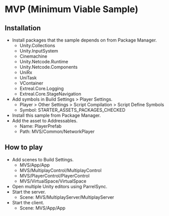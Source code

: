 ﻿# MVP (Minimum Viable Sample)

## Installation

- Install packages that the sample depends on from Package Manager.
  - Unity.Collections
  - Unity.InputSystem
  - Cinemachine
  - Unity.Netcode.Runtime
  - Unity.Netcode.Components
  - UniRx
  - UniTask
  - VContainer
  - Extreal.Core.Logging
  - Extreal.Core.StageNavigation
- Add symbols in Build Settings > Player Settings.
  - Player > Other Settings > Script Compilation > Script Define Symbols
  - Symbol: STARTER_ASSETS_PACKAGES_CHECKED
- Install this sample from Package Manager.
- Add the asset to Addressables.
  - Name: PlayerPrefab
  - Path: MVS/Common/NetworkPlayer

## How to play

- Add scenes to Build Settings.
  - MVS/App/App
  - MVS/MultiplayControl/MultiplayControl
  - MVS/PlayerControl/PlayerControl
  - MVS/VirtualSpace/VirtualSpace
- Open multiple Unity editors using ParrelSync.
- Start the server.
  - Scene: MVS/MultiplayServer/MultiplayServer
- Start the client.
  - Scene: MVS/App/App

